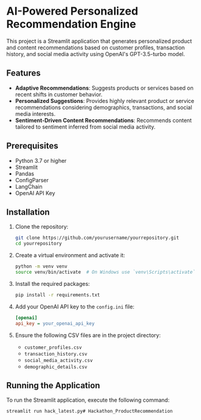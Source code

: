 # AI-Powered Personalized Recommendation Engine

This project is a Streamlit application that generates personalized product and content recommendations based on customer profiles, transaction history, and social media activity using OpenAI's GPT-3.5-turbo model.

## Features

- **Adaptive Recommendations**: Suggests products or services based on recent shifts in customer behavior.
- **Personalized Suggestions**: Provides highly relevant product or service recommendations considering demographics, transactions, and social media interests.
- **Sentiment-Driven Content Recommendations**: Recommends content tailored to sentiment inferred from social media activity.

## Prerequisites

- Python 3.7 or higher
- Streamlit
- Pandas
- ConfigParser
- LangChain
- OpenAI API Key

## Installation

1. Clone the repository:
    ```sh
    git clone https://github.com/yourusername/yourrepository.git
    cd yourrepository
    ```

2. Create a virtual environment and activate it:
    ```sh
    python -m venv venv
    source venv/bin/activate  # On Windows use `venv\Scripts\activate`
    ```

3. Install the required packages:
    ```sh
    pip install -r requirements.txt
    ```

4. Add your OpenAI API key to the `config.ini` file:
    ```ini
    [openai]
    api_key = your_openai_api_key
    ```

5. Ensure the following CSV files are in the project directory:
    - `customer_profiles.csv`
    - `transaction_history.csv`
    - `social_media_activity.csv`
    - `demographic_details.csv`

## Running the Application

To run the Streamlit application, execute the following command:
```sh
streamlit run hack_latest.py# Hackathon_ProductRecommendation
